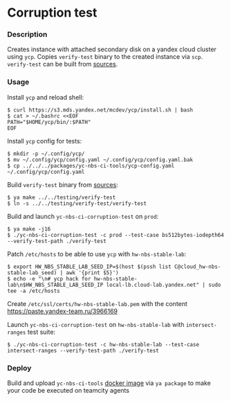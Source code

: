 # Corruption test

### Description
Creates instance with attached secondary disk on a yandex cloud cluster using `ycp`.
Copies `verify-test` binary to the created instance via `scp`.
`verify-test` can be built from [sources](https://a.yandex-team.ru/arc/trunk/arcadia/cloud/blockstore/tools/testing/verify-test).

### Usage
Install `ycp` and reload shell:
```(bash)
$ curl https://s3.mds.yandex.net/mcdev/ycp/install.sh | bash
$ cat > ~/.bashrc <<EOF
PATH="$HOME/ycp/bin/:$PATH"
EOF
```

Install `ycp` config for tests:
```(bash)
$ mkdir -p ~/.config/ycp/
$ mv ~/.config/ycp/config.yaml ~/.config/ycp/config.yaml.bak
$ cp ../../../packages/yc-nbs-ci-tools/ycp-config.yaml ~/.config/ycp/config.yaml
```

Build `verify-test` binary from [sources](https://a.yandex-team.ru/arc/trunk/arcadia/cloud/blockstore/tools/testing/verify-test):
```(bash)
$ ya make ../../testing/verify-test
$ ln -s ../../testing/verify-test/verify-test
```

Build and launch `yc-nbs-ci-corruption-test` on `prod`:
```(bash)
$ ya make -j16
$ ./yc-nbs-ci-corruption-test -c prod --test-case bs512bytes-iodepth64 --verify-test-path ./verify-test
```

Patch `/etc/hosts` to be able to use `ycp` with `hw-nbs-stable-lab`:
```(bash)
$ export HW_NBS_STABLE_LAB_SEED_IP=$(host $(pssh list C@cloud_hw-nbs-stable-lab_seed) | awk '{print $5}')
$ echo -e "\n# ycp hack for hw-nbs-stable-lab\n$HW_NBS_STABLE_LAB_SEED_IP local-lb.cloud-lab.yandex.net" | sudo tee -a /etc/hosts
```

Create `/etc/ssl/certs/hw-nbs-stable-lab.pem` with the content https://paste.yandex-team.ru/3966169

Launch `yc-nbs-ci-corruption-test` on `hw-nbs-stable-lab` with `intersect-ranges` test suite:
```(bash)
$ ./yc-nbs-ci-corruption-test -c hw-nbs-stable-lab --test-case intersect-ranges --verify-test-path ./verify-test
```

### Deploy
Build and upload `yc-nbs-ci-tools`
[docker image](https://a.yandex-team.ru/arc/trunk/arcadia/cloud/blockstore/packages/yc-nbs-ci-tools)
via `ya package` to make your code be executed on teamcity agents
